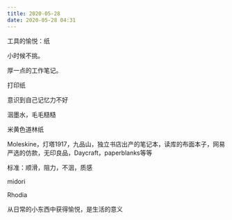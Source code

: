 ```yaml
---
title: 2020-05-28
date: 2020-05-28 04:31
---
```


工具的愉悦：纸



小时候不挑。

厚一点的工作笔记。

打印纸

意识到自己记忆力不好

洇墨水，毛毛糙糙

米黄色道林纸

Moleskine，灯塔1917，九品山，独立书店出产的笔记本，读库的布面本子，网易严选的仿款，无印良品，Daycraft，paperblanks等等

标准：顺滑，阻力，不洇，质感

midori

Rhodia



从日常的小东西中获得愉悦，是生活的意义